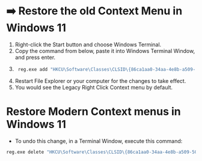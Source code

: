 # ➡️ Restore the old Context Menu in Windows 11

1. Right-click the Start button and choose Windows Terminal.
2. Copy the command from below, paste it into Windows Terminal Window, and press enter.
3. ```bash 
    reg.exe add "HKCU\Software\Classes\CLSID\{86ca1aa0-34aa-4e8b-a509-50c905bae2a2}\InprocServer32" /f /ve
   ```
4. Restart File Explorer or your computer for the changes to take effect.
5. You would see the Legacy Right Click Context menu by default.
 
# Restore Modern Context menus in Windows 11
- To undo this change, in a Terminal Window, execute this command:
```bash
reg.exe delete "HKCU\Software\Classes\CLSID\{86ca1aa0-34aa-4e8b-a509-50c905bae2a2}" /f
```